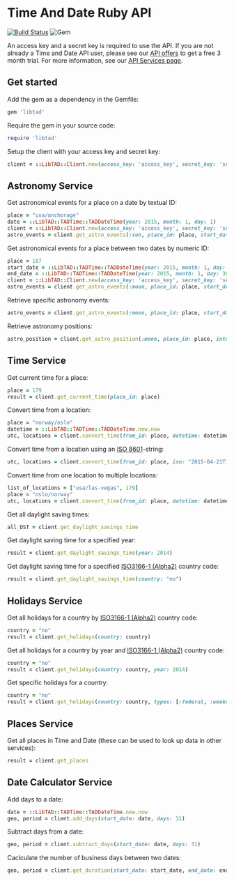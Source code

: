 Time And Date Ruby API
======================================
[![Build Status](https://app.travis-ci.com/timeanddate/libtad-ruby.svg?token=rE5e9bKU1VpTiyEVqLNS&branch=master)](https://app.travis-ci.com/timeanddate/libtad-ruby) ![Gem](https://img.shields.io/gem/v/libtad)

An access key and a secret key is required to use the API. If you are not already a Time and Date API user, please see our [API offers](httpss://services.timeanddate.com/api/packages/) to get a free 3 month trial. For more information, see our [API Services page](httpss://services.timeanddate.com/).


Get started
--------------------------------------

Add the gem as a dependency in the Gemfile:

```ruby 
gem 'libtad'
```


Require the gem in your source code:

```ruby
require 'libtad'
```

Setup the client with your access key and secret key:

```ruby
client = ::LibTAD::Client.new(access_key: 'access_key', secret_key: 'secret_key')
```

Astronomy Service
--------------------------------------
  
Get astronomical events for a place on a date by textual ID:

```ruby
place = "usa/anchorage"
date = ::LibTAD::TADTime::TADDateTime(year: 2015, month: 1, day: 1)
client = ::LibTAD::Client.new(access_key: 'access_key', secret_key: 'secret_key')
astro_events = client.get_astro_events(:sun, place_id: place, start_date: date)
```

Get astronomical events for a place between two dates by numeric ID:
 
```ruby
place = 187
start_date = ::LibTAD::TADTime::TADDateTime(year: 2015, month: 1, day: 1)
end_date = ::LibTAD::TADTime::TADDateTime(year: 2015, month: 1, day: 30)
client = ::LibTAD::Client.new(access_key: 'access_key', secret_key: 'secret_key')
astro_events = client.get_astro_events(:moon, place_id: place, start_date: start_date, end_date: end_date)
```

Retrieve specific astronomy events:

```ruby
astro_events = client.get_astro_events(:moon, place_id: place, start_date: start_date, types: [:setrise, :twilight])
```

Retrieve astronomy positions:

```ruby
astro_position = client.get_astro_position(:moon, place_id: place, interval: [date_1, date_2])
```

Time Service
--------------------------------------

Get current time for a place:

```ruby
place = 179
result = client.get_current_time(place_id: place)
```

Convert time from a location:

```ruby
place = "norway/oslo"
datetime = ::LibTAD::TADTime::TADDateTime.new.now
utc, locations = client.convert_time(from_id: place, datetime: datetime)
```

Convert time from a location using an [ISO 8601](https://services.timeanddate.com/api/doc/v3/type-isotime.html)-string:

```ruby
utc, locations = client.convert_time(from_id: place, iso: "2015-04-21T16:45:00")
```

Convert time from one location to multiple locations:

```ruby
list_of_locations = ["usa/las-vegas", 179]
place = "oslo/norway"
utc, locations = client.convert_time(from_id: place, datetime: datetime, to_id: list_of_locations)
```

Get all daylight saving times:

```ruby
all_DST = client.get_daylight_savings_time
```

Get daylight saving time for a specified year:

```ruby
result = client.get_daylight_savings_time(year: 2014)
```

Get daylight saving time for a specified [ISO3166-1 (Alpha2)](https://services.timeanddate.com/api/doc/v3/type-isocountry.html) country code:

```ruby
result = client.get_daylight_savings_time(country: "no")
```

Holidays Service
--------------------------------------

Get all holidays for a country by [ISO3166-1 (Alpha2)](https://services.timeanddate.com/api/doc/v3/type-isocountry.html) country code:

```ruby
country = "no"
result = client.get_holidays(country: country)
```

Get all holidays for a country by year and [ISO3166-1 (Alpha2)](https://services.timeanddate.com/api/doc/v3/type-isocountry.html) country code:

```ruby
country = "no"
result = client.get_holidays(country: country, year: 2014)
```

Get specific holidays for a country:

```ruby
country = "no"
result = client.get_holidays(country: country, types: [:federal, :weekdays])
```

Places Service
--------------------------------------

Get all places in Time and Date (these can be used to look up data in other services):

```ruby
result = client.get_places
```

Date Calculator Service
--------------------------------------

Add days to a date:

```ruby
date = ::LibTAD::TADTime::TADDateTime.new.now
geo, period = client.add_days(start_date: date, days: 31)
```

Subtract days from a date:

```ruby
geo, period = client.subtract_days(start_date: date, days: 31)
```

Caclculate the number of business days between two dates:

```ruby
geo, period = client.get_duration(start_date: start_date, end_date: end_date)
```
